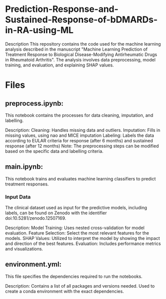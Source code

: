 # Prediction-Response-and-Sustained-Response-of-bDMARDs-in-RA-using-ML
Description
This repository contains the code used for the machine learning analysis described in the manuscript "Machine Learning Prediction of Treatment Response to Biological Disease-Modifying Antirheumatic Drugs in Rheumatoid Arthritis". The analysis involves data preprocessing, model training, and evaluation, and explaining SHAP values.

# Files
## preprocess.ipynb: 
This notebook contains the processes for data cleaning, imputation, and labelling.

Description:
Cleaning: Handles missing data and outliers.
Imputation: Fills in missing values, using nao and MICE imputation
Labeling: Labels the data according to EULAR criteria for response (after 6 months) and sustained response (after 12 months)
Note: The preprocessing steps can be modified based on the specific data and labelling criteria.


## main.ipynb:
This notebook trains and evaluates machine learning classifiers to predict treatment responses.

### Input Data 

The clinical dataset used as input for the predictive models, including labels, can be found on Zenodo with the identifier doi:10.5281/zenodo.12507169.

Description:
Model Training: Uses nested cross-validation for model evaluation.
Feature Selection: Select the most relevant features for the models.
SHAP Values: Utilized to interpret the model by showing the impact and direction of the best features.
Evaluation: Includes performance metrics and visualizations.


## environment.yml: 
This file specifies the dependencies required to run the notebooks.

Description:
Contains a list of all packages and versions needed.
Used to create a conda environment with the exact dependencies.
